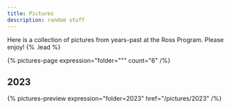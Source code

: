 ```yaml
---
title: Pictures
description: random stuff
---
```


Here is a collection of pictures from years-past at the Ross Program. Please enjoy! {% .lead %}

{% pictures-page expression="folder=\"\"" count="6" /%}

## 2023

{% pictures-preview expression="folder=2023" href="/pictures/2023" /%}